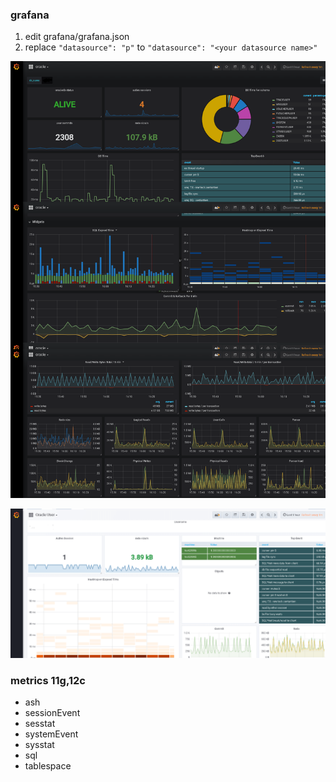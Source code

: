 ### grafana
1. edit grafana/grafana.json
2. replace `"datasource": "p"` to `"datasource": "<your datasource name>"`

![image](https://raw.githubusercontent.com/shinhwagk/oracle_exporter/master/grafana/OracleOverview.png)

![image](https://raw.githubusercontent.com/shinhwagk/oracle_exporter/master/grafana/OracleUser.png)


### metrics 11g,12c
- ash
- sessionEvent
- sesstat
- systemEvent
- sysstat
- sql
- tablespace